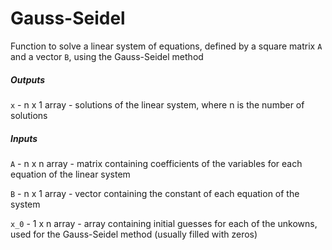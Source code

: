 # Gauss-Seidel

Function to solve a linear system of equations, defined by a square matrix `A` and a vector `B`, using the Gauss-Seidel method

##### Outputs
`x` - n x 1 array - solutions of the linear system, where n is the number of solutions

##### Inputs
`A`   - n x n array - matrix containing coefficients of the variables for each equation of the linear system

`B`   - n x 1 array - vector containing the constant of each equation of the system

`x_0` - 1 x n array - array containing initial guesses for each of the unkowns, used for the Gauss-Seidel method (usually filled with zeros)
